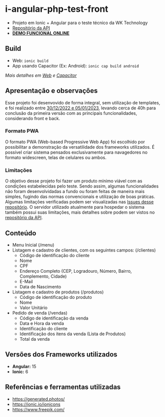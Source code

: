 # i-angular-php-test-front
- Projeto em Ionic + Angular para o teste técnico da WK Technology
- [Repositório da API](https://github.com/leonardofmed/i-angular-php-test-back)
- [**DEMO FUNCIONAL ONLINE**](wktest.epizy.com)

## Build
- Web: `ionic build`
- App usando Capacitor (Ex: Android): `ionic cap build android`

*Mais detalhes em [Web](https://ionicframework.com/docs/cli/commands/build) e [Capacitor](https://ionicframework.com/docs/cli/commands/capacitor-build)*

## Apresentação e observações
Esse projeto foi desenvovido de forma integral, sem utilização de templates, e foi realizado entre [30/12/2022 e 05/01/2023](https://github.com/leonardofmed/i-angular-php-test-front/commits?author=leonardofmed&since=2022-12-30&until=2023-01-06), levando cerca de 40h para conclusão da primeira versão com as principais funcionalidades, considerando front e back.

### Formato PWA
O formato PWA (Web-based Progressive Web App) foi escolhido por possibilitar a demonstração da versatilidade dos frameworks utilizados. É possível criar sistema pensados exclusivamente para navagedores no formato widescreen, telas de celulares ou ambos.

### Limitações
O objetivo desse projeto foi fazer um produto mínimo viável com as condições estabelecidas pelo teste. Sendo assim, algumas funcionalidades não foram desenvolvidadas a fundo ou foram feitas de maneira mais simples, fugindo das normas convencionais e utilização de boas práticas. Algumas limitações verificadas podem ser visualizadas nas [Issues desse repositório](https://github.com/leonardofmed/i-angular-php-test-front/issues). O servidor utilizado atualmente para hospedar o sistema também possui suas limitações, mais detalhes sobre podem ser vistos no [repositório da API](https://github.com/leonardofmed/i-angular-php-test-back).

## Conteúdo
- Menu Inicial (/menu)
- Listagem e cadastro de clientes, com os seguintes campos: (/clientes)
    - Código de identificação do cliente
    - Nome
    - CPF
    - Endereço Completo (CEP, Logradouro, Número, Bairro, Complemento, Cidade)
    - E-Mail
    - Data de Nascimento
- Listagem e cadastro de produtos (/produtos)
    - Código de identificação do produto
    - Nome
    - Valor Unitário
- Pedido de venda (/vendas)
    - Código de identificação da venda
    - Data e Hora da venda
    - Identificação do cliente
    - Identificação dos itens da venda (Lista de Produtos)
    - Total da venda

## Versões dos Frameworks utilizados
- **Angular:** 15
- **Ionic:** 6

## Referências e ferramentas utilizadas
- https://generated.photos/
- https://ionic.io/ionicons
- https://www.freepik.com/